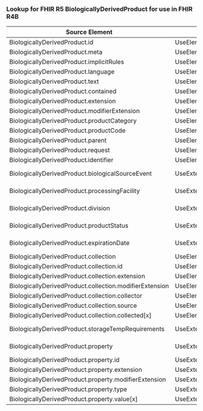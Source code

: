 ### Lookup for FHIR R5 BiologicallyDerivedProduct for use in FHIR R4B

| Source Element | Usage | Target |
| -------------- | ----- | ------ |
| BiologicallyDerivedProduct.id | UseElementRenamed | BiologicallyDerivedProduct.id |
| BiologicallyDerivedProduct.meta | UseElementRenamed | BiologicallyDerivedProduct.meta |
| BiologicallyDerivedProduct.implicitRules | UseElementRenamed | BiologicallyDerivedProduct.implicitRules |
| BiologicallyDerivedProduct.language | UseElementRenamed | BiologicallyDerivedProduct.language |
| BiologicallyDerivedProduct.text | UseElementRenamed | BiologicallyDerivedProduct.text |
| BiologicallyDerivedProduct.contained | UseElementRenamed | BiologicallyDerivedProduct.contained |
| BiologicallyDerivedProduct.extension | UseElementRenamed | BiologicallyDerivedProduct.extension |
| BiologicallyDerivedProduct.modifierExtension | UseElementRenamed | BiologicallyDerivedProduct.modifierExtension |
| BiologicallyDerivedProduct.productCategory | UseElementRenamed | BiologicallyDerivedProduct.productCategory |
| BiologicallyDerivedProduct.productCode | UseElementRenamed | BiologicallyDerivedProduct.productCode |
| BiologicallyDerivedProduct.parent | UseElementRenamed | BiologicallyDerivedProduct.parent |
| BiologicallyDerivedProduct.request | UseElementRenamed | BiologicallyDerivedProduct.request |
| BiologicallyDerivedProduct.identifier | UseElementRenamed | BiologicallyDerivedProduct.identifier |
| BiologicallyDerivedProduct.biologicalSourceEvent | UseExtension | http://hl7.org/fhir/5.0/StructureDefinition/extension-BiologicallyDerivedProduct.biologicalSourceEvent |
| BiologicallyDerivedProduct.processingFacility | UseExtension | http://hl7.org/fhir/5.0/StructureDefinition/extension-BiologicallyDerivedProduct.processingFacility |
| BiologicallyDerivedProduct.division | UseExtension | http://hl7.org/fhir/5.0/StructureDefinition/extension-BiologicallyDerivedProduct.division |
| BiologicallyDerivedProduct.productStatus | UseExtension | http://hl7.org/fhir/5.0/StructureDefinition/extension-BiologicallyDerivedProduct.productStatus |
| BiologicallyDerivedProduct.expirationDate | UseExtension | http://hl7.org/fhir/5.0/StructureDefinition/extension-BiologicallyDerivedProduct.expirationDate |
| BiologicallyDerivedProduct.collection | UseElementRenamed | BiologicallyDerivedProduct.collection |
| BiologicallyDerivedProduct.collection.id | UseElementRenamed | BiologicallyDerivedProduct.collection.id |
| BiologicallyDerivedProduct.collection.extension | UseElementRenamed | BiologicallyDerivedProduct.collection.extension |
| BiologicallyDerivedProduct.collection.modifierExtension | UseElementRenamed | BiologicallyDerivedProduct.collection.modifierExtension |
| BiologicallyDerivedProduct.collection.collector | UseElementRenamed | BiologicallyDerivedProduct.collection.collector |
| BiologicallyDerivedProduct.collection.source | UseElementRenamed | BiologicallyDerivedProduct.collection.source |
| BiologicallyDerivedProduct.collection.collected[x] | UseElementRenamed | BiologicallyDerivedProduct.collection.collected[x] |
| BiologicallyDerivedProduct.storageTempRequirements | UseExtension | http://hl7.org/fhir/5.0/StructureDefinition/extension-BiologicallyDerivedProduct.storageTempRequirements |
| BiologicallyDerivedProduct.property | UseExtension | http://hl7.org/fhir/5.0/StructureDefinition/extension-BiologicallyDerivedProduct.property |
| BiologicallyDerivedProduct.property.id | UseExtensionFromAncestor | - |
| BiologicallyDerivedProduct.property.extension | UseExtensionFromAncestor | - |
| BiologicallyDerivedProduct.property.modifierExtension | UseExtensionFromAncestor | - |
| BiologicallyDerivedProduct.property.type | UseExtensionFromAncestor | - |
| BiologicallyDerivedProduct.property.value[x] | UseExtensionFromAncestor | - |
